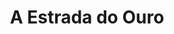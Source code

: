 ---
ref: sol-010-0030
title: "A Estrada do Ouro"
author_name: ["unknown author"]
publisher: ["unknown publisher"]
year: "unknown date"
origin: ["Portugal"]
formats: ["book-cover"]
disciplines: [graphic-design]
tags:
layout: artifact
status: ["scan"]
published: false
int_published: false
image_count:
date_added: 2023-06-16
batch:
---